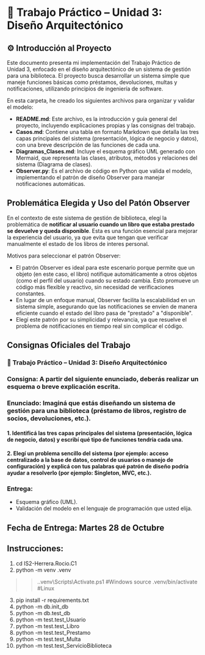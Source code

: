 # 📝 Trabajo Práctico – Unidad 3: Diseño Arquitectónico

## ⚙️ Introducción al Proyecto

Este documento presenta mi implementación del Trabajo Práctico de Unidad 3, enfocado en el diseño arquitectónico de un sistema de gestión para una biblioteca. El proyecto busca desarrollar un sistema simple que maneje funciones básicas como préstamos, devoluciones, multas y notificaciones, utilizando principios de ingeniería de software. 

En esta carpeta, he creado los siguientes archivos para organizar y validar el modelo:

- **README.md**: Este archivo, es la introducción y guía general del proyecto, incluyendo explicaciones propias y las consignas del trabajo.
- **Casos.md**: Contiene una tabla en formato Markdown que detalla las tres capas principales del sistema (presentación, lógica de negocio y datos), con una breve descripción de las funciones de cada una.
- **Diagramas_Clases.md**: Incluye el esquema gráfico UML generado con Mermaid, que representa las clases, atributos, métodos y relaciones del sistema (Diagrama de clases).
- **Observer.py**: Es el archivo de código en Python que valida el modelo, implementando el patrón de diseño Observer para manejar notificaciones automáticas.


## Problemática Elegida y Uso del Patón Observer

En el contexto de este sistema de gestión de biblioteca, elegí la problemática de **notificar al usuario cuando un libro que estaba prestado se devuelve y queda disponible**. Esta es una función esencial para mejorar la experiencia del usuario, ya que evita que tengan que verificar manualmente el estado de los libros de interes personal.

Motivos para seleccionar el patrón Observer:
- El patrón Observer es ideal para este escenario porque permite que un objeto (en este caso, el libro) notifique automáticamente a otros objetos (como el perfil del usuario) cuando su estado cambia. Esto promueve un código más flexible y reactivo, sin necesidad de verificaciones constantes.
- En lugar de un enfoque manual, Observer facilita la escalabilidad en un sistema simple, asegurando que las notificaciones se envíen de manera eficiente cuando el estado del libro pasa de "prestado" a "disponible".
- Elegí este patrón por su simplicidad y relevancia, ya que resuelve el problema de notificaciones en tiempo real sin complicar el código.


## Consignas Oficiales del Trabajo

### 📝 Trabajo Práctico – Unidad 3: Diseño Arquitectónico


### **Consigna:** A partir del siguiente enunciado, deberás realizar un esquema o breve explicación escrita.

### **Enunciado:** Imaginá que estás diseñando un sistema de gestión para una **biblioteca** (préstamo de libros, registro de socios, devoluciones, etc.).

#### 1. Identificá las **tres capas principales** del sistema (presentación, lógica de negocio, datos) y escribí qué tipo de funciones tendría cada una.
#### 2. Elegí **un problema sencillo** del sistema (por ejemplo: acceso centralizado a la base de datos, control de usuarios o manejo de configuración) y explicá con tus palabras qué patrón de diseño podría ayudar a resolverlo (por ejemplo: Singleton, MVC, etc.).

### **Entrega:**
- Esquema gráfico (UML).
- Validación del modelo en el lenguaje de programación que usted elija.

## **Fecha de Entrega:**   Martes 28 de Octubre 

## **Instrucciones:**
1. cd IS2-Herrera.Rocio.C1
2. python -m venv .venv
>> .\.venv\Scripts\Activate.ps1 #Windows
>> source .venv/bin/activate #Linux
3. pip install -r requirements.txt
4. python -m db.init_db
5. python -m db.test_db 
6. python -m test.test_Usuario
7. python -m test.test_Libro
8. python -m test.test_Prestamo
9. python -m test.test_Multa
10. python -m test.test_ServicioBiblioteca

